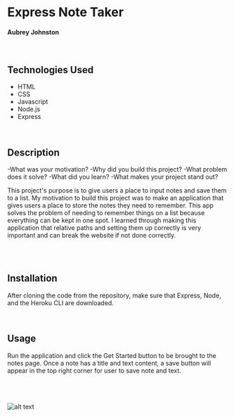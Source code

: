 # Express Note Taker
#### Aubrey Johnston
<br>

## Technologies Used
<ul>
    <li>HTML</li>
    <li>CSS</li>
    <li>Javascript</li>
    <li>Node.js</li>
    <li>Express</li>
</ul>    

<br>

## Description
-What was your motivation?
-Why did you build this project? 
-What problem does it solve?
-What did you learn?
-What makes your project stand out?

This project's purpose is to give users a place to input notes and save them to a list. My motivation to build this project was to make an application that gives users a place to store the notes they need to remember. This app solves the problem of needing to remember things on a list because everything can be kept in one spot. I learned through making this application that relative paths and setting them up correctly is very important and can break the website if not done correctly. 

<br>

<br>

## Installation
After cloning the code from the repository, make sure that Express, Node, and the Heroku CLI are downloaded. 
<br>

<link>

<br>

## Usage
Run the application and click the Get Started button to be brought to the notes page. Once a note has a title and text content, a save button will appear in the top right corner for user to save note and text.

<br><br><br>
![alt text](assets/images/readMePhoto.png)

<br>